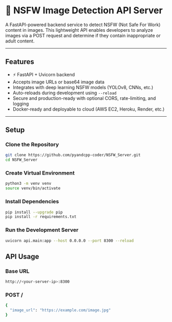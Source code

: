 # 🔞 NSFW Image Detection API Server

A FastAPI-powered backend service to detect NSFW (Not Safe For Work) content in images. This lightweight API enables developers to analyze images via a POST request and determine if they contain inappropriate or adult content.

---

## Features

- ⚡ FastAPI + Uvicorn backend
- Accepts image URLs or base64 image data
- Integrates with deep learning NSFW models (YOLOv8, CNNs, etc.)
- Auto-reloads during development using `--reload`
- Secure and production-ready with optional CORS, rate-limiting, and logging
- Docker-ready and deployable to cloud (AWS EC2, Heroku, Render, etc.)

---

## Setup

### Clone the Repository

```bash
git clone https://github.com/pyandcpp-coder/NSFW_Server.git
cd NSFW_Server
```

### Create Virtual Environment

```bash
python3 -m venv venv
source venv/bin/activate
```

### Install Dependencies

```bash
pip install --upgrade pip
pip install -r requirements.txt
```

### Run the Development Server

```bash
uvicorn api.main:app --host 0.0.0.0 --port 8300 --reload
```
##  API Usage

### Base URL
```bash
http://<your-server-ip>:8300
```

### POST /
```bash
{
  "image_url": "https://example.com/image.jpg"
}
```
